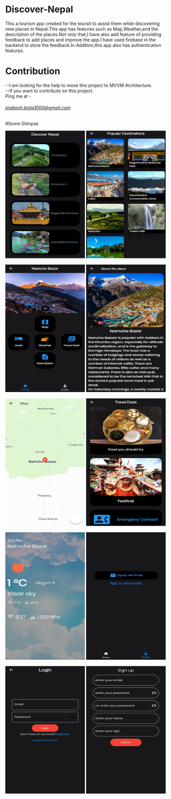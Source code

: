 # Discover-Nepal

This a tourism app created for the toursit to assist them while discovering new places in Nepal.This app has features such as Map,Weather,and the description of the places.Not only that,I have also add feature of providing feedback to add places and improve the app.I have used firebase in the backend to store the feedback.In Addition,this app also has authentication features.

# Contribution
--I am looking for the help to move this project to MVVM Architecture.<br>
--If you want to contribute on this project.<br>
Ping me at -<h6>prabesh.bista1000@gmail.com</h6>


#Some Glimpse
<div align="left">
 <img src="https://github.com/PrabeshPP/Discover-Nepal/blob/master/ScreenShots/1.jpg" width="250" height="400">  <img src="https://github.com/PrabeshPP/Discover-Nepal/blob/master/ScreenShots/2.jpg" width="250" height="400">
</div>
<br>

<div align="left">
 <img src="https://github.com/PrabeshPP/Discover-Nepal/blob/master/ScreenShots/3.jpg" width="250" height="400">  <img src="https://github.com/PrabeshPP/Discover-Nepal/blob/master/ScreenShots/4.jpg" width="250" height="400">
</div>
<br>


<div align="left">
 <img src="https://github.com/PrabeshPP/Discover-Nepal/blob/master/ScreenShots/5.jpg" width="250" height="400">  <img src="https://github.com/PrabeshPP/Discover-Nepal/blob/master/ScreenShots/6.jpg" width="250" height="400">
</div>
<br>

<div align="left">
 <img src="https://github.com/PrabeshPP/Discover-Nepal/blob/master/ScreenShots/7.jpg" width="250" height="400">  <img src="https://github.com/PrabeshPP/Discover-Nepal/blob/master/ScreenShots/8.jpg" width="250" height="400">
</div>
<br>

<div align="left">
 <img src="https://github.com/PrabeshPP/Discover-Nepal/blob/master/ScreenShots/9.jpg" width="250" height="400">  <img src="https://github.com/PrabeshPP/Discover-Nepal/blob/master/ScreenShots/10.jpg" width="250" height="400">
</div>
<br>





